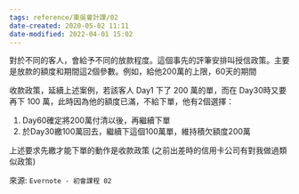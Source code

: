 ```yaml
---
tags: reference/東吳會計課/02 
date-created: 2020-05-02 11:11
date-modified: 2022-04-01 15:02
---
```


對於不同的客人，會給予不同的放款程度。這個事先的評筆安排叫授信政策。主要是放款的額度和期間這2個參數。例如，給他200萬的上限，60天的期間

收款政策，延續上述案例，若該客人 Day1 下了 200 萬的單，而在 Day30時又要再下 100 萬，此時因為他的額度已滿，不給下單，他有2個選擇：
1. Day60確定將200萬付清以後，再繼續下單
2. 於Day30繳100萬回去，繼續下這個100萬單，維持積欠額度200萬
    
上述要求先繳才能下單的動作是收款政策 (之前出差時的信用卡公司有對我做過類似政策)

來源: `Evernote - 初會課程 02`
